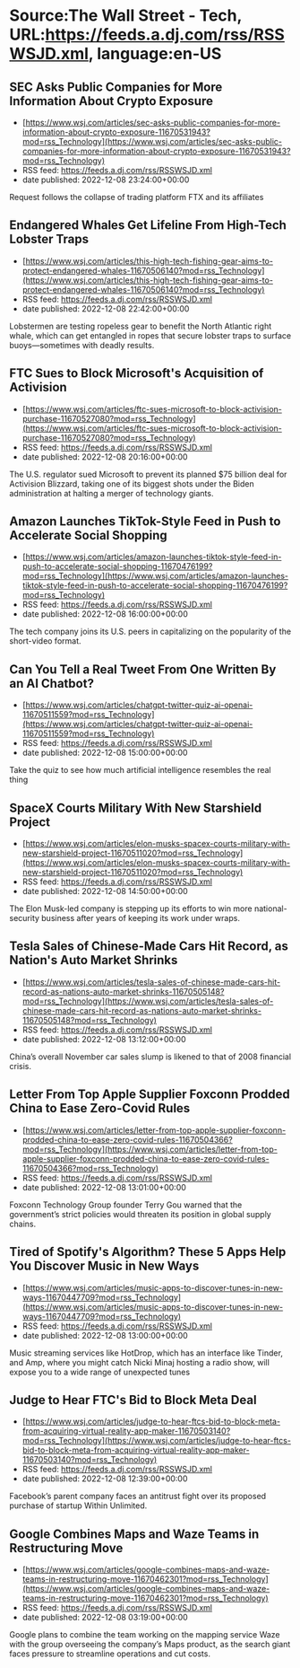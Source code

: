 # Source:The Wall Street - Tech, URL:https://feeds.a.dj.com/rss/RSSWSJD.xml, language:en-US

## SEC Asks Public Companies for More Information About Crypto Exposure
 - [https://www.wsj.com/articles/sec-asks-public-companies-for-more-information-about-crypto-exposure-11670531943?mod=rss_Technology](https://www.wsj.com/articles/sec-asks-public-companies-for-more-information-about-crypto-exposure-11670531943?mod=rss_Technology)
 - RSS feed: https://feeds.a.dj.com/rss/RSSWSJD.xml
 - date published: 2022-12-08 23:24:00+00:00

Request follows the collapse of trading platform FTX and its affiliates

## Endangered Whales Get Lifeline From High-Tech Lobster Traps
 - [https://www.wsj.com/articles/this-high-tech-fishing-gear-aims-to-protect-endangered-whales-11670506140?mod=rss_Technology](https://www.wsj.com/articles/this-high-tech-fishing-gear-aims-to-protect-endangered-whales-11670506140?mod=rss_Technology)
 - RSS feed: https://feeds.a.dj.com/rss/RSSWSJD.xml
 - date published: 2022-12-08 22:42:00+00:00

Lobstermen are testing ropeless gear to benefit the North Atlantic right whale, which can get entangled in ropes that secure lobster traps to surface buoys—sometimes with deadly results.

## FTC Sues to Block Microsoft's Acquisition of Activision
 - [https://www.wsj.com/articles/ftc-sues-microsoft-to-block-activision-purchase-11670527080?mod=rss_Technology](https://www.wsj.com/articles/ftc-sues-microsoft-to-block-activision-purchase-11670527080?mod=rss_Technology)
 - RSS feed: https://feeds.a.dj.com/rss/RSSWSJD.xml
 - date published: 2022-12-08 20:16:00+00:00

The U.S. regulator sued Microsoft to prevent its planned $75 billion deal for Activision Blizzard, taking one of its biggest shots under the Biden administration at halting a merger of technology giants.

## Amazon Launches TikTok-Style Feed in Push to Accelerate Social Shopping
 - [https://www.wsj.com/articles/amazon-launches-tiktok-style-feed-in-push-to-accelerate-social-shopping-11670476199?mod=rss_Technology](https://www.wsj.com/articles/amazon-launches-tiktok-style-feed-in-push-to-accelerate-social-shopping-11670476199?mod=rss_Technology)
 - RSS feed: https://feeds.a.dj.com/rss/RSSWSJD.xml
 - date published: 2022-12-08 16:00:00+00:00

The tech company joins its U.S. peers in capitalizing on the popularity of the short-video format.

## Can You Tell a Real Tweet From One Written By an AI Chatbot?
 - [https://www.wsj.com/articles/chatgpt-twitter-quiz-ai-openai-11670511559?mod=rss_Technology](https://www.wsj.com/articles/chatgpt-twitter-quiz-ai-openai-11670511559?mod=rss_Technology)
 - RSS feed: https://feeds.a.dj.com/rss/RSSWSJD.xml
 - date published: 2022-12-08 15:00:00+00:00

Take the quiz to see how much artificial intelligence resembles the real thing

## SpaceX Courts Military With New Starshield Project
 - [https://www.wsj.com/articles/elon-musks-spacex-courts-military-with-new-starshield-project-11670511020?mod=rss_Technology](https://www.wsj.com/articles/elon-musks-spacex-courts-military-with-new-starshield-project-11670511020?mod=rss_Technology)
 - RSS feed: https://feeds.a.dj.com/rss/RSSWSJD.xml
 - date published: 2022-12-08 14:50:00+00:00

The Elon Musk-led company is stepping up its efforts to win more national-security business after years of keeping its work under wraps.

## Tesla Sales of Chinese-Made Cars Hit Record, as Nation's Auto Market Shrinks
 - [https://www.wsj.com/articles/tesla-sales-of-chinese-made-cars-hit-record-as-nations-auto-market-shrinks-11670505148?mod=rss_Technology](https://www.wsj.com/articles/tesla-sales-of-chinese-made-cars-hit-record-as-nations-auto-market-shrinks-11670505148?mod=rss_Technology)
 - RSS feed: https://feeds.a.dj.com/rss/RSSWSJD.xml
 - date published: 2022-12-08 13:12:00+00:00

China’s overall November car sales slump is likened to that of 2008 financial crisis.

## Letter From Top Apple Supplier Foxconn Prodded China to Ease Zero-Covid Rules
 - [https://www.wsj.com/articles/letter-from-top-apple-supplier-foxconn-prodded-china-to-ease-zero-covid-rules-11670504366?mod=rss_Technology](https://www.wsj.com/articles/letter-from-top-apple-supplier-foxconn-prodded-china-to-ease-zero-covid-rules-11670504366?mod=rss_Technology)
 - RSS feed: https://feeds.a.dj.com/rss/RSSWSJD.xml
 - date published: 2022-12-08 13:01:00+00:00

Foxconn Technology Group founder Terry Gou warned that the government’s strict policies would threaten its position in global supply chains.

## Tired of Spotify's Algorithm? These 5 Apps Help You Discover Music in New Ways
 - [https://www.wsj.com/articles/music-apps-to-discover-tunes-in-new-ways-11670447709?mod=rss_Technology](https://www.wsj.com/articles/music-apps-to-discover-tunes-in-new-ways-11670447709?mod=rss_Technology)
 - RSS feed: https://feeds.a.dj.com/rss/RSSWSJD.xml
 - date published: 2022-12-08 13:00:00+00:00

Music streaming services like HotDrop, which has an interface like Tinder, and Amp, where you might catch Nicki Minaj hosting a radio show, will expose you to a wide range of unexpected tunes

## Judge to Hear FTC's Bid to Block Meta Deal
 - [https://www.wsj.com/articles/judge-to-hear-ftcs-bid-to-block-meta-from-acquiring-virtual-reality-app-maker-11670503140?mod=rss_Technology](https://www.wsj.com/articles/judge-to-hear-ftcs-bid-to-block-meta-from-acquiring-virtual-reality-app-maker-11670503140?mod=rss_Technology)
 - RSS feed: https://feeds.a.dj.com/rss/RSSWSJD.xml
 - date published: 2022-12-08 12:39:00+00:00

Facebook’s parent company faces an antitrust fight over its proposed purchase of startup Within Unlimited.

## Google Combines Maps and Waze Teams in Restructuring Move
 - [https://www.wsj.com/articles/google-combines-maps-and-waze-teams-in-restructuring-move-11670462301?mod=rss_Technology](https://www.wsj.com/articles/google-combines-maps-and-waze-teams-in-restructuring-move-11670462301?mod=rss_Technology)
 - RSS feed: https://feeds.a.dj.com/rss/RSSWSJD.xml
 - date published: 2022-12-08 03:19:00+00:00

Google plans to combine the team working on the mapping service Waze with the group overseeing the company’s Maps product, as the search giant faces pressure to streamline operations and cut costs.

